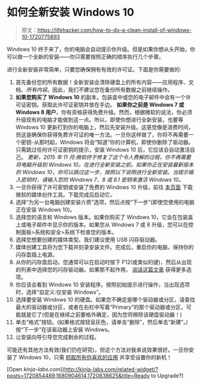 # 如何全新安装 Windows 10

> 原文：<https://lifehacker.com/how-to-do-a-clean-install-of-windows-10-1720775893>

Windows 10 终于来了，你的电脑会自动提示你升级。但是如果你想从头开始，你可以做一个全新的安装——你只需要按照正确的顺序执行几个步骤。



进行全新安装非常简单，只要您确保拥有有效的许可证。下面是你需要做的:

1.  首先备份您的所有数据！全新安装会清除硬盘上的所有内容——应用程序、文档、*所有内容*。因此，我们不建议您在备份所有数据之前继续操作。
2.  **如果您购买了 Windows 10** 的副本，包装盒中或您的电子邮件中会有一个许可证密钥。获取此许可证密钥并放在手边。
    **如果你之前是 Windows 7 或 Windows 8 用户**，你有资格获得免费升级。然而，根据微软的说法，你必须升级现有的电脑才能做到这一点。所以，即使你想进行全新安装，也要等 Windows 10 更新打到你的电脑上，然后先安装升级。这感觉像是浪费时间，但这是确保你获得免费许可证的唯一方法。一旦你这样做了，你将不再需要一个密钥-从那时起，Windows 将会“知道”你的计算机，即使你删除了驱动器。只需跳过任何许可证密钥的提示，安装 Windows 10 后，它应该会自动激活自己。
    *更新，2015 年 11 月:微软终于修复了这个令人费解的过程，你不再需要将电脑升级到 Windows 10。在进行全新安装之前。如果你正在安装最新版本的 Windows 10，你可以跳过这一步，按照以下说明进行全新安装。当提示输入密钥时，请输入您的 Windows 7、8 或 8.1 密钥来激活 Windows 10。*
3.  一旦你获得了许可密钥或安装了免费的 Windows 10 升级，前往 [本页面](https://www.microsoft.com/en-us/software-download/windows10) 下载微软的媒体创作工具。下载完成后启动它。
4.  选择“为另一台电脑创建安装介质”选项，然后点按“下一步”(即使您使用的电脑正在安装 Windows 10)。
5.  选择您的语言和 Windows 版本。如果你购买了 Windows 10，它会在包装盒上或电子邮件中显示你的版本。如果您从 Windows 7 或 8 升级，您可以在控制面板>系统和安全>系统下检查您的版本。
6.  选择您想要创建的媒体类型。我们建议使用 USB 闪存驱动器。
7.  媒体创建工具将为您下载并刻录安装文件。完成后，重启你的电脑，保持你的闪存盘插上电源。
8.  从你的闪存盘启动。您通常可以在启动时按下 F12(或类似的键)，然后从出现的列表中选择您的闪存驱动器。如果那不起作用， [阅读这篇文章](http://lifehacker.com/how-to-boot-from-a-usb-drive-or-cd-on-any-computer-5991848) 获得更多选项。
9.  你应该会看到 Windows 10 安装程序。按照初始提示进行操作，当出现选项时，选择“自定义:仅安装 Windows”。
10.  选择要安装 Windows 10 的硬盘。如果您不确定是哪个驱动器或分区，请查找最大的驱动器或分区，或者在右栏中写着“Primary”的那个驱动器或分区，可能就是它了(但是在继续之前要格外确定，因为您将擦除该硬盘驱动器！)
11.  单击“格式”按钮。(如果格式按钮呈灰色，请单击“删除”，然后单击“新建”。)按“下一步”在该驱动器上安装 Windows。
12.  让安装向导引导您完成剩余的过程。

可能还有其他方法有效(我们仍在研究)，但这个方法对我来说效果很好。一旦你安装了 Windows 10，只需 [抓取所有你喜欢的应用](https://lifehacker.com/lifehacker-pack-for-windows-our-list-of-the-essential-787533613) 并享受设置你的新机！

[Open *kinja-labs.com*](http://kinja-labs.com/related-widget/?posts=1720854489,1680904614,1720838625&title=Ready to Upgrade?)